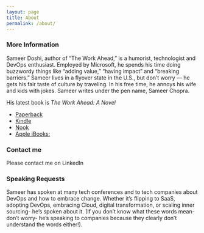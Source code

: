```yaml
---
layout: page
title: About
permalink: /about/
---
```



### More Information

Sameer Doshi, author of “The Work Ahead,” is a humorist, technologist and DevOps enthusiast. Employed by Microsoft, he spends his time doing buzzwordy things like “adding value,” “having impact” and “breaking barriers.” Sameer lives in a flyover state in the U.S., but don’t worry — he gets his fair taste of culture by traveling. In his free time, he annoys his wife and kids with jokes. Sameer writes under the pen name, Sameer Chopra. 


His latest book is *The Work Ahead: A Novel*
* [Paperback](https://www.amazon.com/Work-Ahead-Novel-Sameer-Chopra/dp/B0B1JNGXJJ/)
* [Kindle](https://www.amazon.com/Work-Ahead-Novel-Sameer-Chopra/dp/B0B1JNGXJJ/)
* [Nook](https://www.barnesandnoble.com/w/the-work-ahead-sameer-chopra/1141492320)
* [Apple iBooks:](https://books.apple.com/us/book/the-work-ahead/id6442835666)


### Contact me
Please contact me on LinkedIn

### Speaking Requests 
Sameer has spoken at many tech conferences and to tech companies about DevOps and how to embrace change. Whether it’s flipping to SaaS, adopting DevOps, embracing Cloud, digital transformation, or scaling inner sourcing- he’s spoken about it. (If you don’t know what these words mean- don’t worry- he’s speaking to companies because they clearly don’t understand the words either!).
